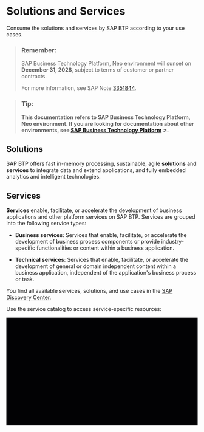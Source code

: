 <!-- loio7613d9ce711e1014839a8273b0e91070 -->

# Solutions and Services

Consume the solutions and services by SAP BTP according to your use cases.

> ### Remember:  
> SAP Business Technology Platform, Neo environment will sunset on **December 31, 2028**, subject to terms of customer or partner contracts.
> 
> For more information, see SAP Note [3351844](https://me.sap.com/notes/3351844).

> ### Tip:  
> **This documentation refers to SAP Business Technology Platform, Neo environment. If you are looking for documentation about other environments, see [SAP Business Technology Platform](https://help.sap.com/viewer/65de2977205c403bbc107264b8eccf4b/Cloud/en-US/6a2c1ab5a31b4ed9a2ce17a5329e1dd8.html "SAP Business Technology Platform (SAP BTP) is an integrated offering comprised of four technology portfolios: database and data management, application development and integration, analytics, and intelligent technologies. The platform offers users the ability to turn data into business value, compose end-to-end business processes, and build and extend SAP applications quickly.") :arrow_upper_right:.**



<a name="loio7613d9ce711e1014839a8273b0e91070__section_wjx_ksq_jlb"/>

## Solutions

SAP BTP offers fast in-memory processing, sustainable, agile **solutions** and **services** to integrate data and extend applications, and fully embedded analytics and intelligent technologies. 



<a name="loio7613d9ce711e1014839a8273b0e91070__section_zkj_fmh_qmb"/>

## Services

**Services** enable, facilitate, or accelerate the development of business applications and other platform services on SAP BTP. Services are grouped into the following service types:

-   **Business services**: Services that enable, facilitate, or accelerate the development of business process components or provide industry-specific functionalities or content within a business application.

-   **Technical services**: Services that enable, facilitate, or accelerate the development of general or domain independent content within a business application, independent of the application's business process or task.




You find all available services, solutions, and use cases in the [SAP Discovery Center](https://discovery-center.cloud.sap/#/viewServices). 

Use the service catalog to access service-specific resources:

![](images/DiscoveryCenter_ServiceDocumentation_cff0a49.gif)


